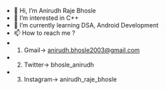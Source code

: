 - 👋 Hi, I’m Anirudh Raje Bhosle
- 👀 I’m interested in C++
- 🌱 I’m currently learning DSA, Android Development
- 📫 How to reach me ?
- 1) Gmail-> anirudh.bhosle2003@gmail.com
- 2) Twitter-> bhosle_anirudh
- 3) Instagram-> anirudh_raje_bhosle

<!---
Anirudh-2003/Anirudh-2003 is a ✨ special ✨ repository because its `README.md` (this file) appears on your GitHub profile.
You can click the Preview link to take a look at your changes.
--->
